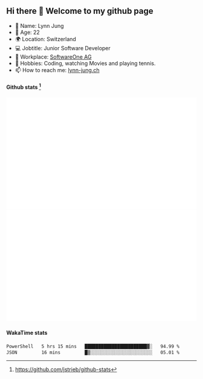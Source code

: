 ## Hi there 👋 Welcome to my github page

- 🧑 Name: Lynn Jung
- 🔞 Age: 22
- 🌍 Location: Switzerland
- 💻 Jobtitle: Junior Software Developer
- 🏢 Workplace: [SoftwareOne AG](https://www.softwareone.com/)
- 🎾 Hobbies: Coding, watching Movies and playing tennis.
- 📫 How to reach me: [lynn-jung.ch](https://lynn-jung.ch/)


#### Github stats [^1]
![](https://github.com/lynn-jung/github-stats/blob/master/generated/overview.svg)  ![](https://github.com/lynn-jung/github-stats/blob/master/generated/languages.svg)


#### WakaTime stats
<!--START_SECTION:waka-->

```text
PowerShell   5 hrs 15 mins   ███████████████████████▓░   94.99 %
JSON         16 mins         █▒░░░░░░░░░░░░░░░░░░░░░░░   05.01 %
```

<!--END_SECTION:waka-->

[^1]: https://github.com/jstrieb/github-stats

